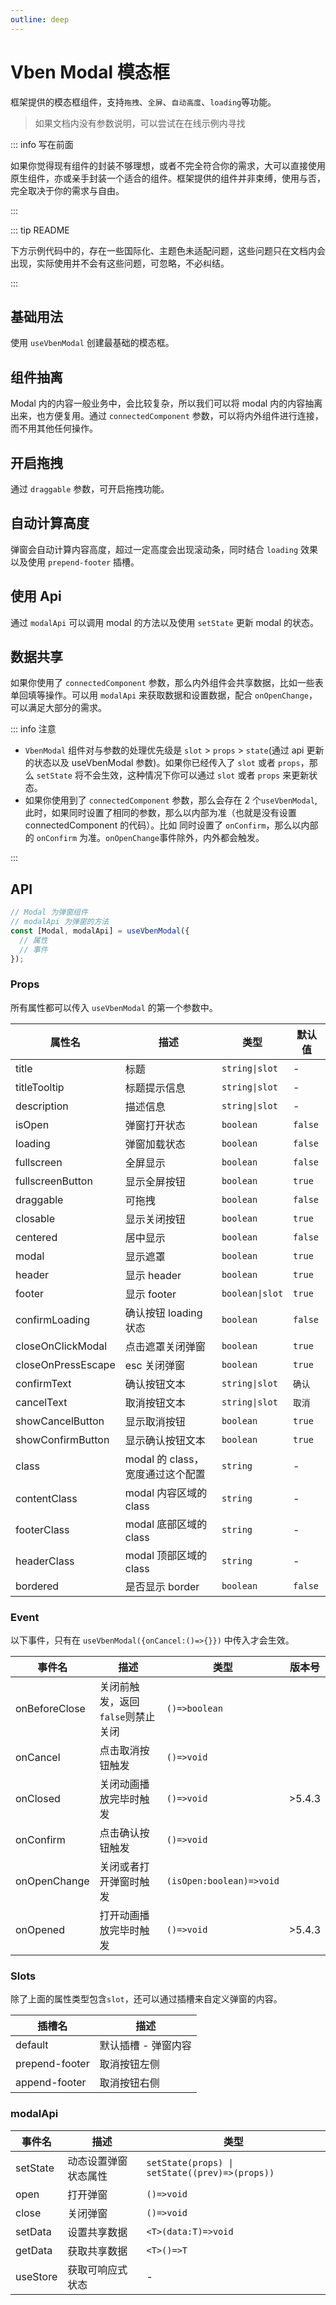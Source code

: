 ```yaml
---
outline: deep
---
```


# Vben Modal 模态框

框架提供的模态框组件，支持`拖拽`、`全屏`、`自动高度`、`loading`等功能。

> 如果文档内没有参数说明，可以尝试在在线示例内寻找

::: info 写在前面

如果你觉得现有组件的封装不够理想，或者不完全符合你的需求，大可以直接使用原生组件，亦或亲手封装一个适合的组件。框架提供的组件并非束缚，使用与否，完全取决于你的需求与自由。

:::

::: tip README

下方示例代码中的，存在一些国际化、主题色未适配问题，这些问题只在文档内会出现，实际使用并不会有这些问题，可忽略，不必纠结。

:::

## 基础用法

使用 `useVbenModal` 创建最基础的模态框。

<DemoPreview dir="demos/vben-modal/basic" />

## 组件抽离

Modal 内的内容一般业务中，会比较复杂，所以我们可以将 modal 内的内容抽离出来，也方便复用。通过 `connectedComponent` 参数，可以将内外组件进行连接，而不用其他任何操作。

<DemoPreview dir="demos/vben-modal/extra" />

## 开启拖拽

通过 `draggable` 参数，可开启拖拽功能。

<DemoPreview dir="demos/vben-modal/draggable" />

## 自动计算高度

弹窗会自动计算内容高度，超过一定高度会出现滚动条，同时结合 `loading` 效果以及使用 `prepend-footer` 插槽。

<DemoPreview dir="demos/vben-modal/auto-height" />

## 使用 Api

通过 `modalApi` 可以调用 modal 的方法以及使用 `setState` 更新 modal 的状态。

<DemoPreview dir="demos/vben-modal/dynamic" />

## 数据共享

如果你使用了 `connectedComponent` 参数，那么内外组件会共享数据，比如一些表单回填等操作。可以用 `modalApi` 来获取数据和设置数据，配合 `onOpenChange`，可以满足大部分的需求。

<DemoPreview dir="demos/vben-modal/shared-data" />

::: info 注意

- `VbenModal` 组件对与参数的处理优先级是 `slot` > `props` > `state`(通过 api 更新的状态以及 useVbenModal 参数)。如果你已经传入了 `slot` 或者 `props`，那么 `setState` 将不会生效，这种情况下你可以通过 `slot` 或者 `props` 来更新状态。
- 如果你使用到了 `connectedComponent` 参数，那么会存在 2 个`useVbenModal`, 此时，如果同时设置了相同的参数，那么以内部为准（也就是没有设置 connectedComponent 的代码）。比如 同时设置了 `onConfirm`，那么以内部的 `onConfirm` 为准。`onOpenChange`事件除外，内外都会触发。

:::

## API

```ts
// Modal 为弹窗组件
// modalApi 为弹窗的方法
const [Modal, modalApi] = useVbenModal({
  // 属性
  // 事件
});
```

### Props

所有属性都可以传入 `useVbenModal` 的第一个参数中。

| 属性名             | 描述                             | 类型            | 默认值  |
| ------------------ | -------------------------------- | --------------- | ------- |
| title              | 标题                             | `string\|slot`  | -       |
| titleTooltip       | 标题提示信息                     | `string\|slot`  | -       |
| description        | 描述信息                         | `string\|slot`  | -       |
| isOpen             | 弹窗打开状态                     | `boolean`       | `false` |
| loading            | 弹窗加载状态                     | `boolean`       | `false` |
| fullscreen         | 全屏显示                         | `boolean`       | `false` |
| fullscreenButton   | 显示全屏按钮                     | `boolean`       | `true`  |
| draggable          | 可拖拽                           | `boolean`       | `false` |
| closable           | 显示关闭按钮                     | `boolean`       | `true`  |
| centered           | 居中显示                         | `boolean`       | `false` |
| modal              | 显示遮罩                         | `boolean`       | `true`  |
| header             | 显示 header                      | `boolean`       | `true`  |
| footer             | 显示 footer                      | `boolean\|slot` | `true`  |
| confirmLoading     | 确认按钮 loading 状态            | `boolean`       | `false` |
| closeOnClickModal  | 点击遮罩关闭弹窗                 | `boolean`       | `true`  |
| closeOnPressEscape | esc 关闭弹窗                     | `boolean`       | `true`  |
| confirmText        | 确认按钮文本                     | `string\|slot`  | `确认`  |
| cancelText         | 取消按钮文本                     | `string\|slot`  | `取消`  |
| showCancelButton   | 显示取消按钮                     | `boolean`       | `true`  |
| showConfirmButton  | 显示确认按钮文本                 | `boolean`       | `true`  |
| class              | modal 的 class，宽度通过这个配置 | `string`        | -       |
| contentClass       | modal 内容区域的 class           | `string`        | -       |
| footerClass        | modal 底部区域的 class           | `string`        | -       |
| headerClass        | modal 顶部区域的 class           | `string`        | -       |
| bordered           | 是否显示 border                  | `boolean`       | `false` |

### Event

以下事件，只有在 `useVbenModal({onCancel:()=>{}})` 中传入才会生效。

| 事件名        | 描述                               | 类型                     | 版本号 |
| ------------- | ---------------------------------- | ------------------------ | ------ |
| onBeforeClose | 关闭前触发，返回 `false`则禁止关闭 | `()=>boolean`            |        |
| onCancel      | 点击取消按钮触发                   | `()=>void`               |        |
| onClosed      | 关闭动画播放完毕时触发             | `()=>void`               | >5.4.3 |
| onConfirm     | 点击确认按钮触发                   | `()=>void`               |        |
| onOpenChange  | 关闭或者打开弹窗时触发             | `(isOpen:boolean)=>void` |        |
| onOpened      | 打开动画播放完毕时触发             | `()=>void`               | >5.4.3 |

### Slots

除了上面的属性类型包含`slot`，还可以通过插槽来自定义弹窗的内容。

| 插槽名         | 描述                |
| -------------- | ------------------- |
| default        | 默认插槽 - 弹窗内容 |
| prepend-footer | 取消按钮左侧        |
| append-footer  | 取消按钮右侧        |

### modalApi

| 事件名   | 描述                 | 类型                                           |
| -------- | -------------------- | ---------------------------------------------- |
| setState | 动态设置弹窗状态属性 | `setState(props) \| setState((prev)=>(props))` |
| open     | 打开弹窗             | `()=>void`                                     |
| close    | 关闭弹窗             | `()=>void`                                     |
| setData  | 设置共享数据         | `<T>(data:T)=>void`                            |
| getData  | 获取共享数据         | `<T>()=>T`                                     |
| useStore | 获取可响应式状态     | -                                              |
